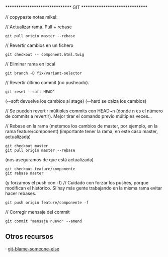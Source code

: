 ****************************** GIT ******************************

// copypaste notas mikel:

// Actualizar rama. Pull + rebase

```
git pull origin master --rebase
```

// Revertir cambios en un fichero
```
git checkout -- component.html.twig
```

// Eliminar rama en local
```
git branch -D fix/variant-selector 
```

// Revertir último commit (no pusheado).
```
git reset --soft HEAD^
```
(--soft devuelve los cambios al stage)
(--hard se calza los cambios)

// Se pueden revertir múltiples commits con HEAD~n (donde n es el número de commits a revertir). Mejor tirar el comando previo múltiples veces...


// Rebase en la rama (metemos los cambios de master, por ejemplo, en la rama feature/component)
(importante tener la rama, en este caso master, actualizada)
```
git checkout master
git pull origin master --rebase
```
(nos aseguramos de que está actualizada)
```
git checkout feature/componente
git rebase master
```
(y forzamos el push con -f) // Cuidado con forzar los pushes, porque modifican el histórico. Si hay más gente trabajando en la misma rama evitar hacer rebases.
```
git push origin feature/componente -f
```

// Corregir mensaje del commit
```
git commit "mensaje nuevo" --amend
```

## Otros recursos

· [git-blame-someone-else](https://github.com/jayphelps/git-blame-someone-else)